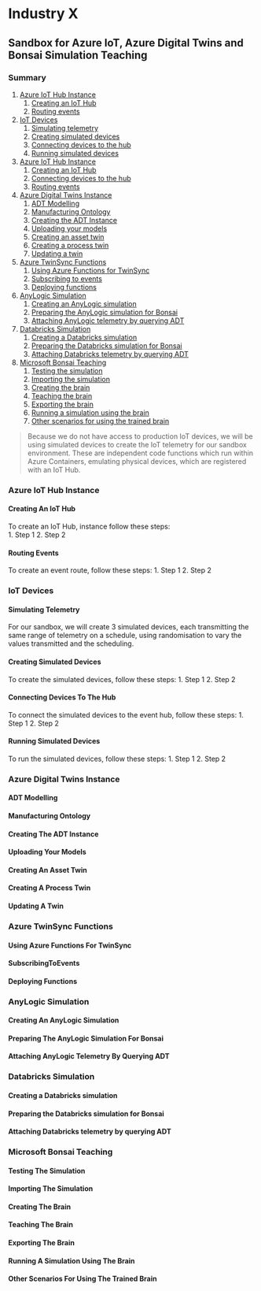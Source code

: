 # Industry X #
## Sandbox for Azure IoT, Azure Digital Twins and Bonsai Simulation Teaching ##
### Summary ###
1. [Azure IoT Hub Instance](#azure-iot-hub-instance)
	1. [Creating an IoT Hub](#CreatingAnIoTHub)
	2. [Routing events](#RoutingEvents)
2. [IoT Devices](#IoTDevices)
	1. [Simulating telemetry](#SimulatingTelemetry)
	2. [Creating simulated devices](#CreatingSimulatedDevices)
	3. [Connecting devices to the hub](#ConnectingDevicesToTheHub)
	4. [Running simulated devices](#RunningSimulatedDevices)
3. [Azure IoT Hub Instance](#AzureIoTHubInstance)
	1. [Creating an IoT Hub](#CreatingAnIoTHub)
	2. [Connecting devices to the hub](#ConnectingDevicesToTheHub)
	3. [Routing events](#RoutingEvents)
4. [Azure Digital Twins Instance](#AzureDigitalTwinsInstance)
	1. [ADT Modelling](#ADTModelling)
	2. [Manufacturing Ontology](#ManufacturingOntology)
	3. [Creating the ADT Instance](#CreatingTheADTInstance)
	4. [Uploading your models](#UploadingYourModels)
	5. [Creating an asset twin](#CreatingAnAssetTwin)
	6. [Creating a process twin](#CreatingAProcessTwin)
	7. [Updating a twin](#UpdatingATwin)
5. [Azure TwinSync Functions](#AzureTwinSyncFunctions)
	1. [Using Azure Functions for TwinSync](#UsingAzureFunctionsForTwinSync)
	2. [Subscribing to events](#SubscribingToEvents)
	3. [Deploying functions](#DeployingFunctions)
6. [AnyLogic Simulation](#AnyLogicSimulation)
	1. [Creating an AnyLogic simulation](#CreatingAnAnyLogicSimulation)
	2. [Preparing the AnyLogic simulation for Bonsai](#PreparingTheAnyLogicSimulationForBonsai)
	3. [Attaching AnyLogic telemetry by querying ADT](#AttachingAnyLogicTelemetryByQueryingADT)
7. [Databricks Simulation](#DatabricksSimulation)
	1. [Creating a Databricks simulation](#CreatingADatabricksSimulation)
	2. [Preparing the Databricks simulation for Bonsai](#PreparingTheDatabricksSimulationForBonsai)
	2. [Attaching Databricks telemetry by querying ADT](#AttachingDatabricksTelemetryByQueryingADT)
7. [Microsoft Bonsai Teaching](#MicrosoftBonsaiTeaching)
	1. [Testing the simulation](#TestingTheSimulation)
	2. [Importing the simulation](#ImportingTheSimulation)
	3. [Creating the brain](#CreatingTheBrain)
	4. [Teaching the brain](#TeachingTheBrain)
	5. [Exporting the brain](#ExportingTheBrain)
	6. [Running a simulation using the brain](#RunningASimulationUsingTheBrain)
	7. [Other scenarios for using the trained brain](#OtherScenariosForUsingTheTrainedBrain)

>Because we do not have access to production IoT devices, we will be using simulated devices to create the IoT telemetry for our sandbox environment. These are independent code functions which run within Azure Containers, emulating physical devices, which are registered with an IoT Hub.
<h3 id="AzureIoTHubInstance">Azure IoT Hub Instance</h3>
<h4 id="CreatingAnIoTHub">Creating An IoT Hub</h4>
To create an IoT Hub, instance follow these steps:<br />  
1. Step 1
2. Step 2
<h4 id="RoutingEvents">Routing Events</h4>
To create an event route, follow these steps:
1. Step 1
2. Step 2
<h3 id="IoTDevices">IoT Devices</h3>
<h4 id="SimulatingTelemetry">Simulating Telemetry</h4>
For our sandbox, we will create 3 simulated devices, each transmitting the same range of telemetry on a schedule, using randomisation to vary the values transmitted and the scheduling.
<h4 id="CreatingSimulatedDevices">Creating Simulated Devices</h4>
To create the simulated devices, follow these steps:
1. Step 1
2. Step 2
<h4 id="ConnectingDevicesToTheHub">Connecting Devices To The Hub</h4> 
To connect the simulated devices to the event hub, follow these steps:
1. Step 1
2. Step 2
<h4 id="RunningSimulatedDevices">Running Simulated Devices</h4>
To run the simulated devices, follow these steps:
1. Step 1
2. Step 2
<h3 id="AzureDigitalTwinsInstance">Azure Digital Twins Instance</h3>
<h4 id="ADTModelling">ADT Modelling</h4>
<h4 id="ManufacturingOntology">Manufacturing Ontology</h4>
<h4 id="CreatingTheADTInstance">Creating The ADT Instance</h4>
<h4 id="UploadingYourModels">Uploading Your Models</h4>
<h4 id="CreatingAnAssetTwin">Creating An Asset Twin</h4>
<h4 id="CreatingAProcessTwin">Creating A Process Twin</h4>
<h4 id="UpdatingATwin">Updating A Twin</h4>
<h3 id="AzureTwinSyncFunctions">Azure TwinSync Functions</h3>
<h4 id="UsingAzureFunctionsForTwinSync">Using Azure Functions For TwinSync</h4>
<h4 id="SubscribingToEvents">SubscribingToEvents</h4>
<h4 id="DeployingFunctions">Deploying Functions</h4>
<h3 id="AnyLogicSimulation">AnyLogic Simulation</h3>
<h4 id="CreatingAnAnyLogicSimulation">Creating An AnyLogic Simulation</h4>
<h4 id="PreparingTheAnyLogicSimulationForBonsai">Preparing The AnyLogic Simulation For Bonsai</h4>
<h4 id="AttachingAnyLogicTelemetryByQueryingADT">Attaching AnyLogic Telemetry By Querying ADT</h4>
<h3 id="DatabricksSimulation">Databricks Simulation</h3>
<h4 id="CreatingADatabricksSimulation">Creating a Databricks simulation</h4>
<h4 id="PreparingTheDatabricksSimulationForBonsai">Preparing the Databricks simulation for Bonsai</h4>
<h4 id="AttachingDatabricksTelemetryByQueryingADT">Attaching Databricks telemetry by querying ADT</h4>
<h3 id="MicrosoftBonsaiTeaching">Microsoft Bonsai Teaching</h3>
<h4 id="TestingTheSimulation">Testing The Simulation</h4>
<h4 id="ImportingTheSimulation">Importing The Simulation</h4>
<h4 id="CreatingTheBrain">Creating The Brain</h4>
<h4 id="TeachingTheBrain">Teaching The Brain</h4>
<h4 id="ExportingTheBrain">Exporting The Brain</h4>
<h4 id="RunningASimulationUsingTheBrain">Running A Simulation Using The Brain</h4>
<h4 id="OtherScenariosForUsingTheTrainedBrain">Other Scenarios For Using The Trained Brain</h4>

